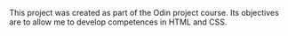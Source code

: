This project was created as part of the Odin project course. Its objectives are to allow me to develop competences in HTML and CSS.
